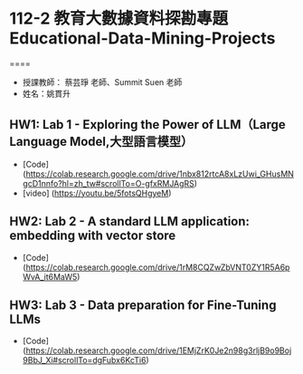 # 112-2 教育大數據資料探勘專題 Educational-Data-Mining-Projects
====
* 授課教師： 蔡芸琤 老師、Summit Suen 老師
* 姓名：姚貫升

## HW1: Lab 1 - Exploring the Power of LLM（Large Language Model,大型語言模型）

* [Code] (https://colab.research.google.com/drive/1nbx812rtcA8xLzUwi_GHusMNgcD1nnfo?hl=zh_tw#scrollTo=O-gfxRMJAgRS)
* [video] (https://youtu.be/5fotsQHgyeM)

## HW2: Lab 2 - A standard LLM application: embedding with vector store

* [Code] (https://colab.research.google.com/drive/1rM8CQZwZbVNT0ZY1R5A6pWvA_it6MaW5)

## HW3: Lab 3 - Data preparation for Fine-Tuning LLMs

* [Code] (https://colab.research.google.com/drive/1EMjZrK0Je2n98g3rljB9o9Boj9BbJ_Xi#scrollTo=dgFubx6KcTi6)
  

